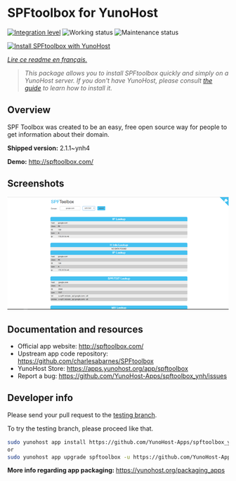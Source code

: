 <!--
N.B.: This README was automatically generated by https://github.com/YunoHost/apps/tree/master/tools/README-generator
It shall NOT be edited by hand.
-->

# SPFtoolbox for YunoHost

[![Integration level](https://dash.yunohost.org/integration/spftoolbox.svg)](https://dash.yunohost.org/appci/app/spftoolbox) ![Working status](https://ci-apps.yunohost.org/ci/badges/spftoolbox.status.svg) ![Maintenance status](https://ci-apps.yunohost.org/ci/badges/spftoolbox.maintain.svg)

[![Install SPFtoolbox with YunoHost](https://install-app.yunohost.org/install-with-yunohost.svg)](https://install-app.yunohost.org/?app=spftoolbox)

*[Lire ce readme en français.](./README_fr.md)*

> *This package allows you to install SPFtoolbox quickly and simply on a YunoHost server.
If you don't have YunoHost, please consult [the guide](https://yunohost.org/#/install) to learn how to install it.*

## Overview

SPF Toolbox was created to be an easy, free open source way for people to get information about their domain.


**Shipped version:** 2.1.1~ynh4

**Demo:** http://spftoolbox.com/

## Screenshots

![Screenshot of SPFtoolbox](./doc/screenshots/687474703a2f2f692e696d6775722e636f6d2f4143785a5074512e706e67.png)

## Documentation and resources

* Official app website: <http://spftoolbox.com/>
* Upstream app code repository: <https://github.com/charlesabarnes/SPFtoolbox>
* YunoHost Store: <https://apps.yunohost.org/app/spftoolbox>
* Report a bug: <https://github.com/YunoHost-Apps/spftoolbox_ynh/issues>

## Developer info

Please send your pull request to the [testing branch](https://github.com/YunoHost-Apps/spftoolbox_ynh/tree/testing).

To try the testing branch, please proceed like that.

``` bash
sudo yunohost app install https://github.com/YunoHost-Apps/spftoolbox_ynh/tree/testing --debug
or
sudo yunohost app upgrade spftoolbox -u https://github.com/YunoHost-Apps/spftoolbox_ynh/tree/testing --debug
```

**More info regarding app packaging:** <https://yunohost.org/packaging_apps>
